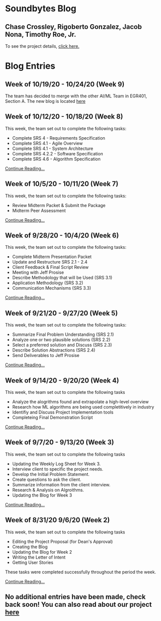 # Soundbytes Blog
## Chase Crossley, Rigoberto Gonzalez, Jacob Nona, Timothy Roe, Jr.

To see the project details, [click here.](project.md)

# Blog Entries

## Week of 10/19/20 - 10/24/20 (Week 9)
The team has decided to merge with the other AI/ML Team in EGR401, Section A. The new blog is located [here](https://egr-401-402-capstone-2020-21.github.io/ItsClassified-Blog/)

## Week of 10/12/20 - 10/18/20 (Week 8)
This week, the team set out to complete the following tasks:

- Complete SRS 4 - Requirements Specification
- Complete SRS 4.1 - Agile Overview
- Complete SRS 4.1 - System Architecture
- Complete SRS 4.2.2 - Software Specification
- Complete SRS 4.6 - Algorithm Specification

[Continue Reading...](blog7.md)

## Week of 10/5/20 - 10/11/20 (Week 7)
This week, the team set out to complete the following tasks:

- Review Midterm Packet & Submit the Package
- Midterm Peer Assessment

[Continue Reading...](blog6.md)

## Week of 9/28/20 - 10/4/20 (Week 6)
This week, the team set out to complete the following tasks:

- Complete Midterm Presentation Packet
- Update and Restructure SRS 2.1 - 2.4
- Client Feedback & Final Script Review
- Meeting with Jeff Prosise
- Describe Methodology that will be Used (SRS 3.1)
- Application Methodology (SRS 3.2)
- Communication Mechanisms (SRS 3.3)

[Continue Reading...](blog5.md)

## Week of 9/21/20 - 9/27/20 (Week 5)
This week, the team set out to complete the following tasks:

- Summarize Final Problem Understanding (SRS 2.1)
- Analyze one or two plausible solutions (SRS 2.2)
- Select a preferred solution and Discuss (SRS 2.3)
- Describe Solution Abstractions (SRS 2.4)
- Send Deliverables to Jeff Prosise

[Continue Reading...](blog4.md)

## Week of 9/14/20 - 9/20/20 (Week 4)
This week, the team set out to complete the following tasks

- Analyze the alogrithms found and extrapolate a high-level overview
- Research how ML algorithms are being used completitively in industry
- Identifiy and Discuss Project Implementation tools
- Completeing Final Demonstration Script

[Continue Reading...](blog3.md)

## Week of 9/7/20 - 9/13/20 (Week 3)
This week, the team set out to complete the following tasks

- Updating the Weekly Log Sheet for Week 3.
- Interview client to specific the project needs.
- Develop the Initial Problem Statement.
- Create questions to ask the client.
- Summarize information from the client interview.
- Research & Analysis on Algroithms.
- Updating the Blog for Week 3

[Continue Reading...](blog2.md)


## Week of 8/31/20 9/6/20 (Week 2)
This week, the team set out to complete the following tasks

- Editing the Project Proposal (for Dean's Approval)
- Creating the Blog
- Updating the Blog for Week 2
- Writing the Letter of Intent
- Getting User Stories

These tasks were completed successfully throughout the period the week.

[Continue Reading...](blog1.md)

## No additional entries have been made, check back soon! You can also read about our project [here](project.md)
